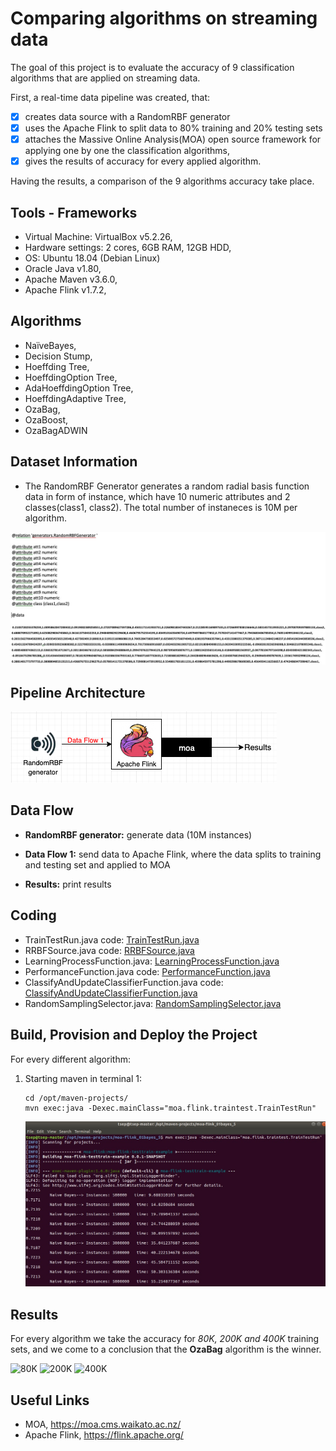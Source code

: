 # Comparing algorithms on streaming data
The goal of this project is to evaluate the accuracy of 9 classification algorithms that are applied on streaming data. 

First, a real-time data pipeline was created, that:
- [x] creates data source with a RandomRBF generator
- [x] uses the Apache Flink to split data to 80% training and 20% testing sets 
- [x] attaches the Massive Online Analysis(MOA) open source framework for applying one by one the classification algorithms, 
- [x] gives the results of accuracy for every applied algorithm.

Having the results, a comparison of the 9 algorithms accuracy take place. 


## **Tools - Frameworks** ##
- Virtual Machine: VirtualBox v5.2.26, 
- Hardware settings: 2 cores, 6GB RAM, 12GB HDD, 
- OS: Ubuntu 18.04 (Debian Linux) 
- Oracle Java v1.80, 
- Apache Maven v3.6.0,
- Apache Flink v1.7.2,


## **Algorithms** ##
- NaïveBayes,
- Decision Stump,
- Hoeffding Tree,
- HoeffdingOption Tree, 
- AdaHoeffdingOption Tree, 
- HoeffdingAdaptive Tree, 
- OzaBag,  
- OzaBoost, 
- OzaBagADWIN


## Dataset Information ##
- The RandomRBF Generator generates a random radial basis function data in form of instance, which have 10 numeric attributes and 2 classes(class1, class2). The total number of instaneces is 10M per algorithm.

![RBF_data](https://github.com/ioantsep/comparing-algorithms-streaming-data/blob/main/images/RBF_data.png)


## Pipeline Architecture ##

![pipeline](https://github.com/ioantsep/comparing-algorithms-streaming-data/blob/main/images/pipeline3.png)



## **Data Flow** ##
- __RandomRBF generator:__ generate data (10M instances) 

- __Data Flow 1:__ send data to Apache Flink, where the data splits to training and testing set and applied to MOA 

- __Results:__ print results


## **Coding** ##
- TrainTestRun.java code: [TrainTestRun.java](https://github.com/ioantsep/comparing-algorithms-streaming-data/blob/main/coding/TrainTestRun.java)
- RRBFSource.java code: [RRBFSource.java](https://github.com/ioantsep/comparing-algorithms-streaming-data/blob/main/coding/RRBFSource.java)
- LearningProcessFunction.java: [LearningProcessFunction.java](https://github.com/ioantsep/comparing-algorithms-streaming-data/blob/main/coding/LearningProcessFunction.java)
- PerformanceFunction.java code: [PerformanceFunction.java](https://github.com/ioantsep/comparing-algorithms-streaming-data/blob/main/coding/PerformanceFunction.java)
- ClassifyAndUpdateClassifierFunction.java code: [ClassifyAndUpdateClassifierFunction.java](https://github.com/ioantsep/comparing-algorithms-streaming-data/blob/main/coding/ClassifyAndUpdateClassifierFunction.java)
- RandomSamplingSelector.java: [RandomSamplingSelector.java](https://github.com/ioantsep/comparing-algorithms-streaming-data/blob/main/coding/RandomSamplingSelector.java)


## **Build, Provision and Deploy the Project** ##

For every different algorithm:

1. Starting maven in terminal 1: 
	```
	cd /opt/maven-projects/
	mvn exec:java -Dexec.mainClass="moa.flink.traintest.TrainTestRun"
	```
	![running_algor](https://github.com/ioantsep/comparing-algorithms-streaming-data/blob/main/images/running_algor.png)	
	
## **Results** ##
For every algorithm we take the accuracy for _80K, 200K and 400K_ training sets, and we come to a conclusion that the **OzaBag** algorithm is the winner.

![80K](https://github.com/ioantsep/comparing-algorithms-streaming-data/blob/main/images/80%CE%9A.png)
![200K](https://github.com/ioantsep/comparing-algorithms-streaming-data/blob/main/images/200%CE%9A.png)
![400K](https://github.com/ioantsep/comparing-algorithms-streaming-data/blob/main/images/400%CE%9A.png)








## **Useful Links** ##
- MOA, https://moa.cms.waikato.ac.nz/
- Apache Flink, https://flink.apache.org/
